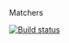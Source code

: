 Matchers

[![Build status](https://ci.appveyor.com/api/projects/status/nqntqgi75j9cvhhj?svg=true)](https://ci.appveyor.com/project/Antena75/matchers)
